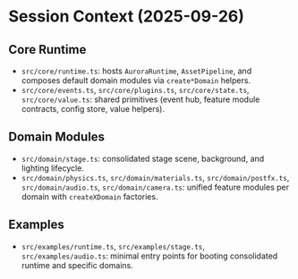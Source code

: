 # Session Context (2025-09-26)

## Core Runtime
- `src/core/runtime.ts`: hosts `AuroraRuntime`, `AssetPipeline`, and composes default domain modules via `create*Domain` helpers.
- `src/core/events.ts`, `src/core/plugins.ts`, `src/core/state.ts`, `src/core/value.ts`: shared primitives (event hub, feature module contracts, config store, value helpers).

## Domain Modules
- `src/domain/stage.ts`: consolidated stage scene, background, and lighting lifecycle.
- `src/domain/physics.ts`, `src/domain/materials.ts`, `src/domain/postfx.ts`, `src/domain/audio.ts`, `src/domain/camera.ts`: unified feature modules per domain with `createXDomain` factories.

## Examples
- `src/examples/runtime.ts`, `src/examples/stage.ts`, `src/examples/audio.ts`: minimal entry points for booting consolidated runtime and specific domains.
